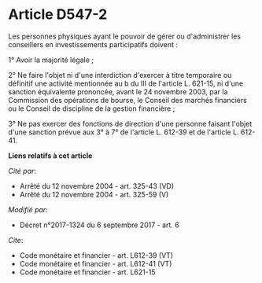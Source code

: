 # Article D547-2

Les personnes physiques ayant le pouvoir de gérer ou d'administrer les conseillers en investissements participatifs
doivent : 

1° Avoir la majorité légale ; 

2° Ne faire l'objet ni d'une interdiction d'exercer à titre temporaire ou définitif une activité mentionnée au b du III de
l'article L. 621-15, ni d'une sanction équivalente prononcée, avant le 24 novembre 2003, par la Commission des opérations de
bourse, le Conseil des marchés financiers ou le Conseil de discipline de la gestion financière ; 

3° Ne pas exercer des fonctions de direction d'une personne faisant l'objet d'une sanction prévue aux 3° à 7° de l'article L.
612-39 et de l'article L. 612-41.

**Liens relatifs à cet article**

_Cité par_:

  - Arrêté du 12 novembre 2004 - art. 325-43 (VD)
  - Arrêté du 12 novembre 2004 - art. 325-59 (V)

_Modifié par_:

  - Décret n°2017-1324 du 6 septembre 2017 - art. 6

_Cite_:

  - Code monétaire et financier - art. L612-39 (VT)
  - Code monétaire et financier - art. L612-41 (VT)
  - Code monétaire et financier - art. L621-15
